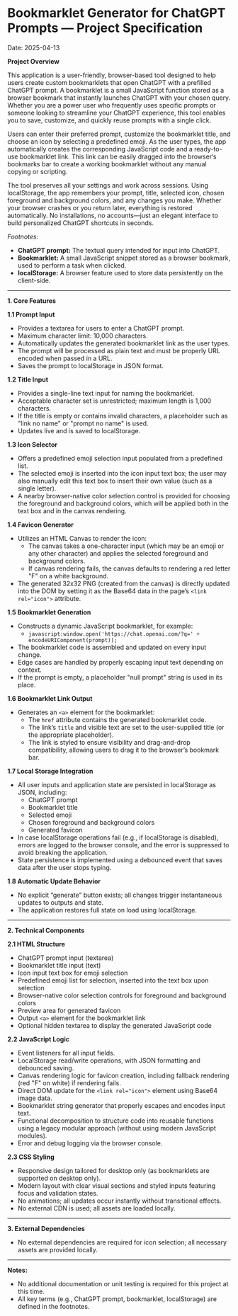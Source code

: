 # Bookmarklet Generator for ChatGPT Prompts — Project Specification

Date: 2025-04-13



**Project Overview**

This application is a user-friendly, browser-based tool designed to help users create custom bookmarklets that open ChatGPT with a prefilled ChatGPT prompt. A bookmarklet is a small JavaScript function stored as a browser bookmark that instantly launches ChatGPT with your chosen query. Whether you are a power user who frequently uses specific prompts or someone looking to streamline your ChatGPT experience, this tool enables you to save, customize, and quickly reuse prompts with a single click.

Users can enter their preferred prompt, customize the bookmarklet title, and choose an icon by selecting a predefined emoji. As the user types, the app automatically creates the corresponding JavaScript code and a ready-to-use bookmarklet link. This link can be easily dragged into the browser’s bookmarks bar to create a working bookmarklet without any manual copying or scripting.

The tool preserves all your settings and work across sessions. Using localStorage, the app remembers your prompt, title, selected icon, chosen foreground and background colors, and any changes you make. Whether your browser crashes or you return later, everything is restored automatically. No installations, no accounts—just an elegant interface to build personalized ChatGPT shortcuts in seconds.

*Footnotes:*

- **ChatGPT prompt:** The textual query intended for input into ChatGPT.
- **Bookmarklet:** A small JavaScript snippet stored as a browser bookmark, used to perform a task when clicked.
- **localStorage:** A browser feature used to store data persistently on the client-side.

------

**1. Core Features**

**1.1 Prompt Input**

- Provides a textarea for users to enter a ChatGPT prompt.
- Maximum character limit: 10,000 characters.
- Automatically updates the generated bookmarklet link as the user types.
- The prompt will be processed as plain text and must be properly URL encoded when passed in a URL.
- Saves the prompt to localStorage in JSON format.

**1.2 Title Input**

- Provides a single-line text input for naming the bookmarklet.
- Acceptable character set is unrestricted; maximum length is 1,000 characters.
- If the title is empty or contains invalid characters, a placeholder such as "link no name" or "prompt no name" is used.
- Updates live and is saved to localStorage.

**1.3 Icon Selector**

- Offers a predefined emoji selection input populated from a predefined list.
- The selected emoji is inserted into the icon input text box; the user may also manually edit this text box to insert their own value (such as a single letter).
- A nearby browser-native color selection control is provided for choosing the foreground and background colors, which will be applied both in the text box and in the canvas rendering.

**1.4 Favicon Generator**

- Utilizes an HTML Canvas to render the icon:
  - The canvas takes a one-character input (which may be an emoji or any other character) and applies the selected foreground and background colors.
  - If canvas rendering fails, the canvas defaults to rendering a red letter "F" on a white background.
- The generated 32x32 PNG (created from the canvas) is directly updated into the DOM by setting it as the Base64 data in the page’s `<link rel="icon">` attribute.

**1.5 Bookmarklet Generation**

- Constructs a dynamic JavaScript bookmarklet, for example:
  - `javascript:window.open('https://chat.openai.com/?q=' + encodeURIComponent(prompt));`
- The bookmarklet code is assembled and updated on every input change.
- Edge cases are handled by properly escaping input text depending on context.
- If the prompt is empty, a placeholder "null prompt" string is used in its place.

**1.6 Bookmarklet Link Output**

- Generates an `<a>` element for the bookmarklet:
  - The `href` attribute contains the generated bookmarklet code.
  - The link’s `title` and visible text are set to the user-supplied title (or the appropriate placeholder).
  - The link is styled to ensure visibility and drag-and-drop compatibility, allowing users to drag it to the browser’s bookmark bar.

**1.7 Local Storage Integration**

- All user inputs and application state are persisted in localStorage as JSON, including:
  - ChatGPT prompt
  - Bookmarklet title
  - Selected emoji
  - Chosen foreground and background colors
  - Generated favicon
- In case localStorage operations fail (e.g., if localStorage is disabled), errors are logged to the browser console, and the error is suppressed to avoid breaking the application.
- State persistence is implemented using a debounced event that saves data after the user stops typing.

**1.8 Automatic Update Behavior**

- No explicit “generate” button exists; all changes trigger instantaneous updates to outputs and state.
- The application restores full state on load using localStorage.

------

**2. Technical Components**

**2.1 HTML Structure**

- ChatGPT prompt input (textarea)
- Bookmarklet title input (text)
- Icon input text box for emoji selection
- Predefined emoji list for selection, inserted into the text box upon selection
- Browser-native color selection controls for foreground and background colors
- Preview area for generated favicon
- Output `<a>` element for the bookmarklet link
- Optional hidden textarea to display the generated JavaScript code

**2.2 JavaScript Logic**

- Event listeners for all input fields.
- LocalStorage read/write operations, with JSON formatting and debounced saving.
- Canvas rendering logic for favicon creation, including fallback rendering (red "F" on white) if rendering fails.
- Direct DOM update for the `<link rel="icon">` element using Base64 image data.
- Bookmarklet string generator that properly escapes and encodes input text.
- Functional decomposition to structure code into reusable functions using a legacy modular approach (without using modern JavaScript modules).
- Error and debug logging via the browser console.

**2.3 CSS Styling**

- Responsive design tailored for desktop only (as bookmarklets are supported on desktop only).
- Modern layout with clear visual sections and styled inputs featuring focus and validation states.
- No animations; all updates occur instantly without transitional effects.
- No external CDN is used; all assets are loaded locally.

------

**3. External Dependencies**

- No external dependencies are required for icon selection; all necessary assets are provided locally.

------

**Notes:**

- No additional documentation or unit testing is required for this project at this time.
- All key terms (e.g., ChatGPT prompt, bookmarklet, localStorage) are defined in the footnotes.

